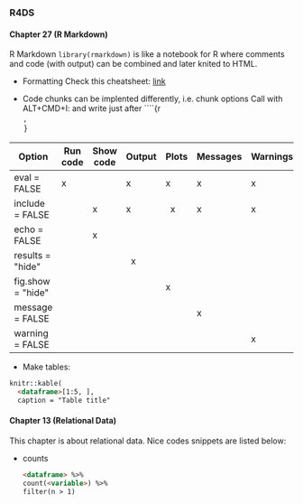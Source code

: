 ### R4DS
#### Chapter 27 (R Markdown)
R Markdown `library(rmarkdown)` is like a notebook for R where comments and code (with output) can be combined and later knited to HTML.

- Formatting
Check this cheatsheet: [link](https://www.dropbox.com/s/wizjp87dozdo8rb/rmarkdown-cheatsheet.pdf?dl=0)

- Code chunks can be implented differently, i.e. chunk options
Call with ALT+CMD+I: and write just after ````{r <option>, <option>}

Option           |	Run code |	Show code |	Output |	Plots |	Messages |	Warnings
------           | -----------|------------|--------|-------|-----------|-------
eval = FALSE     |	   x      |           |   x     |    x   |       x    |x
include = FALSE  |	         |       x     |      x  |   x   |       x    |x
echo = FALSE	  |			   |      x      |        |       |           |
results = "hide" |				|            |    x    |       |           | 	
fig.show = "hide"|				|           |        |     x  |           |
message = FALSE  |				|            |        |       |     x      |
warning = FALSE  |			   |            |        |       |           |x


- Make tables:
```html
knitr::kable(
  <dataframe>[1:5, ], 
  caption = "Table title"
```

#### Chapter 13 (Relational Data)
This chapter is about relational data. Nice codes snippets are listed below:

- counts
  ```html
  <dataframe> %>% 
  count(<variable>) %>% 
  filter(n > 1)
  ```

